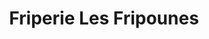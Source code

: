 ---
title: "Friperie Les Fripounes"
url: /cherbourg-en-cotentin/friperie-les-fripounes/
shop: vêtements
---